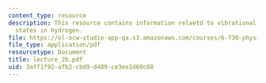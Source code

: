 ```yaml
---
content_type: resource
description: This resource contains information relaetd to vibrational and rotational
  states in hydrogen.
file: https://ol-ocw-studio-app-qa.s3.amazonaws.com/courses/6-730-physics-for-solid-state-applications-spring-2003/3aff1f92afb2cbd9d489ce3ee1d60c68_lecture_2b.pdf
file_type: application/pdf
resourcetype: Document
title: lecture_2b.pdf
uid: 3aff1f92-afb2-cbd9-d489-ce3ee1d60c68
---
```

